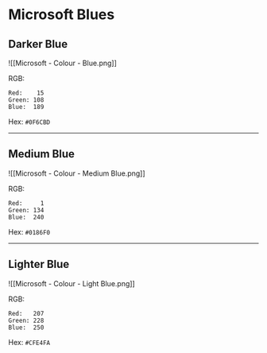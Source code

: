 # Microsoft Blues

## Darker Blue

![[Microsoft - Colour - Blue.png]]

RGB:
```
Red:    15
Green: 108
Blue:  189
```

Hex:
`#0F6CBD`

---

## Medium Blue
![[Microsoft - Colour - Medium Blue.png]]

RGB:
```
Red:     1
Green: 134
Blue:  240
```

Hex:
`#0186F0`

---

## Lighter Blue

![[Microsoft - Colour - Light Blue.png]]

RGB:
```
Red:   207
Green: 228
Blue:  250
```

Hex:
`#CFE4FA`